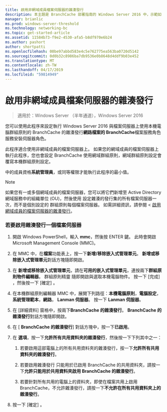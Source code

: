 ```yaml
---
title: 啟用非網域成員檔案伺服器的雜湊發行
description: 本主題是 BranchCache 部署指南的 Windows Server 2016 中，示範如何以最佳化 WAN 頻寬使用量，在分公司的分散式和裝載式快取模式部署 BranchCache 的一部分
manager: brianlic
ms.prod: windows-server-threshold
ms.technology: networking-bc
ms.topic: get-started-article
ms.assetid: 11584b73-f9e2-4530-afa5-b8df970e6b24
ms.author: pashort
author: shortpatti
ms.openlocfilehash: 00be97abbd583e4c5e762775ea563ba0720d5142
ms.sourcegitcommit: 0d0b32c8986ba7db9536e0b8648d4ddf9b03e452
ms.translationtype: MT
ms.contentlocale: zh-TW
ms.lasthandoff: 04/17/2019
ms.locfileid: "59814949"
---
```

# <a name="enable-hash-publication-for-non-domain-member-file-servers"></a>啟用非網域成員檔案伺服器的雜湊發行

>適用於：Windows Server （半年通道），Windows Server 2016

您可以使用此程序來設定執行 Windows Server 2016 與檔案伺服器上使用本機電腦群組原則的 BranchCache 的雜湊發行**網路檔案的 BranchCache**檔案服務角色服務安裝伺服器角色。  
  
此程序適合使用非網域成員的檔案伺服器上。 如果您的網域成員的檔案伺服器上執行此程序，您也會設定 BranchCache 使用網域群組原則，網域群組原則設定會覆寫本機群組原則設定。  
  
中的成員資格**系統管理員**，或同等權限才能執行此程序的最小值。  
  
> [!NOTE]  
> 如果您有一或多個網域成員的檔案伺服器，您可以將它們新增至 Active Directory 網域服務中的組織單位 (OU)，然後使用 設定雜湊的發行集的所有檔案伺服器一次，而不是個別設定的 群組原則每個檔案伺服器。 如需詳細資訊，請參閱 <<c0> [ 啟用網域成員的檔案伺服器的雜湊發行](../../branchcache/deploy/Enable-Hash-Publication-for-Domain-Member-File-Servers.md)。  
  
### <a name="to-enable-hash-publication-for-one-file-server"></a>若要啟用雜湊發行一個檔案伺服器  
  
1.  開啟 Windows PowerShell，輸入 **mmc**，然後按 ENTER 鍵。 此時會開啟 Microsoft Management Console (MMC)。  
  
2.  在 MMC 中，在**檔案**功能表上，按一下**新增/移除嵌入式管理單元**。 **新增或移除嵌入式管理單元**對話方塊隨即開啟。  
  
3.  在 **新增或移除嵌入式管理單元**，請在**可用的嵌入式管理單元**，連按兩下**群組原則物件編輯器**。 群組原則精靈 隨即開啟與選取本機電腦物件。 按一下 [完成] ，然後按一下 [確定] 。  
  
4.  在本機群組原則編輯器 MMC 中，展開下列路徑：**本機電腦原則**，**電腦設定**，**系統管理範本**，**網路**， **Lanman 伺服器**。 按一下  **Lanman 伺服器**。  
  
5.  在 [詳細資料] 窗格中，按兩下**BranchCache 的雜湊發行**。 **BranchCache 的雜湊發行**對話方塊隨即開啟。  
  
6.  在 [ **BranchCache 的雜湊發行**] 對話方塊中，按一下**已啟用**。  
  
7.  在 **選項**，按一下**允許所有共用資料夾的雜湊發行**，然後按一下下列其中之一：  
  
    1.  若要啟用這部電腦上的所有共用資料夾的雜湊發行，按一下**允許所有共用資料夾的雜湊發行**。  
  
    2.  若要啟用雜湊發行 只能用於已啟用 BranchCache 的共用資料夾，請按一下**允許只能用於共用資料夾啟用 BranchCache 的雜湊發行**。  
  
    3.  若要針對所有共用的電腦上的資料夾，即使在檔案共用上啟用 BranchCache，不允許雜湊發行，請按一下**不允許在所有共用資料夾上的雜湊發行**。  
  
8.  按一下 [確定] 。  
  


